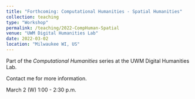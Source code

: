 ```yaml
---
title: "Forthcoming: Computational Humanities - Spatial Humanities"
collection: teaching
type: "Workshop"
permalink: /teaching/2022-CompHuman-Spatial
venue: "UWM Digital Humanities Lab"
date: 2022-03-02
location: "Milwaukee WI, US"
---
```


Part of the *Computational Humanities* series at the UWM Digital Humanities Lab.

Contact me for more information.

March 2 (W)
1:00 - 2:30 p.m.
